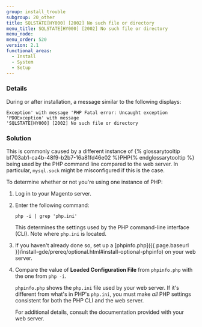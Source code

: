 ```yaml
---
group: install_trouble
subgroup: 20_other
title: SQLSTATE[HY000] [2002] No such file or directory
menu_title: SQLSTATE[HY000] [2002] No such file or directory
menu_node:
menu_order: 520
version: 2.1
functional_areas:
  - Install
  - System
  - Setup
---
```


### Details

During or after installation, a  message similar to the following displays: 

	Exception' with message 'PHP Fatal error: Uncaught exception 'PDOException' with message 
	'SQLSTATE[HY000] [2002] No such file or directory 

### Solution

This is commonly caused by a different instance of {% glossarytooltip bf703ab1-ca4b-48f9-b2b7-16a81fd46e02 %}PHP{% endglossarytooltip %} being used by the PHP command line compared to the web server. In particular, `mysql.sock` might be misconfigured if this is the case.

To determine whether or not you're using one instance of PHP:

1.	Log in to your Magento server.
2.	Enter the following command:

		php -i | grep 'php.ini'
	
	This determines the settings used by the PHP command-line interface (CLI). Note where `php.ini` is located.

3.	If you haven't already done so, set up a [phpinfo.php]({{ page.baseurl }}/install-gde/prereq/optional.html#install-optional-phpinfo) on your web server.
4.	Compare the value of **Loaded Configuration File** from `phpinfo.php` with the one from `php -i`. 

	`phpinfo.php` shows the `php.ini` file used by your web server. If it's different from what's in PHP's `php.ini`, you must make *all* PHP settings consistent for both the PHP CLI and the web server.

	For additional details, consult the documentation provided with your web server.

